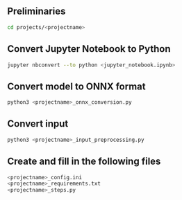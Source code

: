 ## Preliminaries

```bash
cd projects/<projectname>
```

## Convert Jupyter Notebook to Python

```bash
jupyter nbconvert --to python <jupyter_notebook.ipynb>
```

## Convert model to ONNX format

```bash
python3 <projectname>_onnx_conversion.py
```

## Convert input

```bash
python3 <projectname>_input_preprocessing.py
```

## Create and fill in the following files

```bash
<projectname>_config.ini
<projectname>_requirements.txt
<projectname>_steps.py
```
